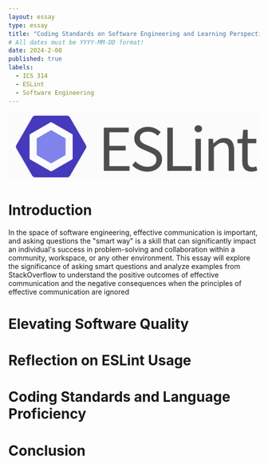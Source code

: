 ```yaml
---
layout: essay
type: essay
title: "Coding Standards on Software Engineering and Learning Perspectives"
# All dates must be YYYY-MM-DD format!
date: 2024-2-08
published: true
labels:
  - ICS 314
  - ESLint
  - Software Engineering
---
```


<div class="text-center p-4">
  <img src="../img/coding-standards/eslint.png" class="img-thumbnail" >
</div>

<h1>Introduction</h1>

In the space of software engineering, effective communication is important, and asking questions the "smart way" is a skill that can significantly impact an individual's success in problem-solving and collaboration within a community, workspace, or any other environment. This essay will explore the significance of asking smart questions and analyze examples from StackOverflow to understand the positive outcomes of effective communication and the negative consequences when the principles of effective communication are ignored

<h1>Elevating Software Quality</h1>

<h1>Reflection on ESLint Usage</h1>

<h1>Coding Standards and Language Proficiency</h1>

<h1>Conclusion</h1>

